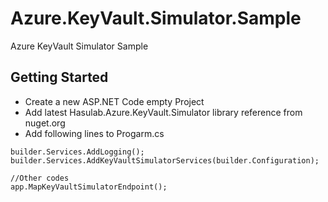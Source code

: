 # Azure.KeyVault.Simulator.Sample
Azure KeyVault Simulator Sample
## Getting Started 

* Create a new ASP.NET  Code empty Project
* Add latest Hasulab.Azure.KeyVault.Simulator library reference from nuget.org
* Add following lines to Progarm.cs
```
builder.Services.AddLogging();
builder.Services.AddKeyVaultSimulatorServices(builder.Configuration);

//Other codes
app.MapKeyVaultSimulatorEndpoint();

```
